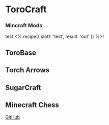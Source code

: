 # ToroCraft
### Mincraft Mods

test <% recipe({
	slot1: 'test',
	result: 'out'
}) %>!

## ToroBase

## Torch Arrows

## SugarCraft

## Minecraft Chess


[GitHub](https://github.com/frodare/torocraft)
